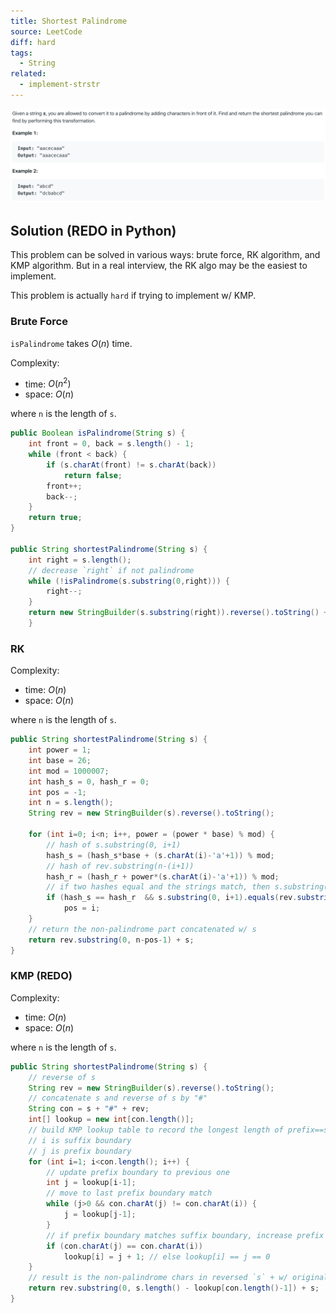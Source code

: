 ```yaml
---
title: Shortest Palindrome
source: LeetCode
diff: hard
tags:
  - String
related:
  - implement-strstr
---
```


<img class="medium-zoom" src="/algo/shortest-palindrome.png" alt="https://leetcode.com/problems/shortest-palindrome">

## Solution (REDO in Python)

This problem can be solved in various ways: brute force, RK algorithm, and KMP algorithm. But in a real interview, the RK algo may be the easiest to implement.

This problem is actually `hard` if trying to implement w/ KMP.

### Brute Force

`isPalindrome` takes $O(n)$ time.

Complexity:

- time: $O(n^2)$
- space: $O(n)$

where `n` is the length of `s`.

```java
public Boolean isPalindrome(String s) {
    int front = 0, back = s.length() - 1;
    while (front < back) {
        if (s.charAt(front) != s.charAt(back))
            return false;
        front++;
        back--;
    }
    return true;
}

public String shortestPalindrome(String s) {
    int right = s.length();
    // decrease `right` if not palindrome
    while (!isPalindrome(s.substring(0,right))) {
        right--;
    }
    return new StringBuilder(s.substring(right)).reverse().toString() + s;
    }
```

### RK

Complexity:

- time: $O(n)$
- space: $O(n)$

where `n` is the length of `s`.

```java
public String shortestPalindrome(String s) {
    int power = 1;
    int base = 26;
    int mod = 1000007;
    int hash_s = 0, hash_r = 0;
    int pos = -1;
    int n = s.length();
    String rev = new StringBuilder(s).reverse().toString();

    for (int i=0; i<n; i++, power = (power * base) % mod) {
        // hash of s.substring(0, i+1)
        hash_s = (hash_s*base + (s.charAt(i)-'a'+1)) % mod;
        // hash of rev.substring(n-(i+1))
        hash_r = (hash_r + power*(s.charAt(i)-'a'+1)) % mod;
        // if two hashes equal and the strings match, then s.substring(0, i+1) is palindrome
        if (hash_s == hash_r  && s.substring(0, i+1).equals(rev.substring( n-i-1)))
            pos = i;
    }
    // return the non-palindrome part concatenated w/ s
    return rev.substring(0, n-pos-1) + s;
}
```

### KMP (REDO)

Complexity:

- time: $O(n)$
- space: $O(n)$

where `n` is the length of `s`.

```java
public String shortestPalindrome(String s) {
    // reverse of s
    String rev = new StringBuilder(s).reverse().toString();
    // concatenate s and reverse of s by "#"
    String con = s + "#" + rev;
    int[] lookup = new int[con.length()];
    // build KMP lookup table to record the longest length of prefix==suffix in substring
    // i is suffix boundary
    // j is prefix boundary
    for (int i=1; i<con.length(); i++) {
        // update prefix boundary to previous one
        int j = lookup[i-1];
        // move to last prefix boundary match
        while (j>0 && con.charAt(j) != con.charAt(i)) {
            j = lookup[j-1];
        }
        // if prefix boundary matches suffix boundary, increase prefix length by 1
        if (con.charAt(j) == con.charAt(i))
            lookup[i] = j + 1; // else lookup[i] == j == 0
    }
    // result is the non-palindrome chars in reversed `s` + w/ original `s`
    return rev.substring(0, s.length() - lookup[con.length()-1]) + s;
}
```

